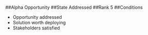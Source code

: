 ##Alpha
Opportunity
##State
Addressed
##Rank
5
##Conditions
- Opportunity addressed
- Solution worth deploying
- Stakeholders satisfied
